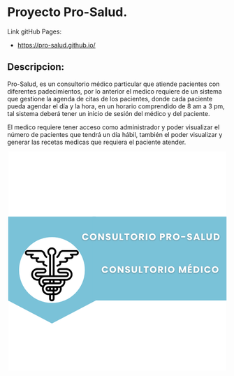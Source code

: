# Proyecto Pro-Salud.
Link gitHub Pages:
- https://pro-salud.github.io/
## Descripcion:
<p>Pro-Salud, es un consultorio médico particular que atiende pacientes con diferentes padecimientos, por lo anterior el medico requiere de un sistema que gestione la agenda de citas de los pacientes, donde cada paciente pueda agendar el día y la hora, en un horario comprendido de 8 am a 3 pm, tal sistema deberá tener un inicio de sesión del médico y del paciente. 

El medico requiere tener acceso como administrador y poder visualizar el número de pacientes que tendrá un día hábil, también el poder visualizar y generar las recetas medicas que requiera el paciente atender.</p>
<p align = center ><img src="https://raw.githubusercontent.com/Medica-Pro-Salud/Pro-Salud/main/img/Prospecto.png" width="500"></p>